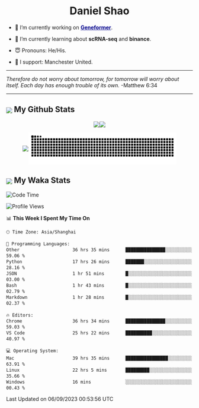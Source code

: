 

<h1 align="center">Daniel Shao</h1>

- 🐒 I’m currently working on <strong><a href="https://huggingface.co/ctheodoris/Geneformer" style="color: darkblue">Geneformer</a></strong>.

- 🥹 I’m currently learning about **scRNA-seq** and **binance**.

- 😇 Pronouns: He/His.

- 🦧 I support: Manchester United.

---

<i> Therefore do not worry about tomorrow, for tomorrow will worry about itself. Each day has enough trouble of its own. </i> -Matthew 6:34

---

<h2><img src="https://emojis.slackmojis.com/emojis/images/1579216111/7550/pikachu_wave.gif?1579216111" align="center" width="28" /> My Github Stats</h2>

<p align="center"><img align="center" src = "https://github-readme-stats.vercel.app/api?username=super-dainiu&show_icons=true&count_private=true&theme=tokyonight&hide=issues&line_height=30" width="400px"><img align="center" src = "https://github-readme-streak-stats.herokuapp.com/?user=super-dainiu&theme=tokyonight" width="400px"></p>

<p align="center"><img align="center" width="400px" src="https://github-readme-stats.vercel.app/api/top-langs/?username=super-dainiu&layout=compact&theme=tokyonight&hide=html,tex,jupyter%20notebook"><img align="center" width="400px" src="https://github.com/super-dainiu/super-dainiu/blob/output/github-contribution-grid-snake.svg"></p>

<h2><img src="https://emojis.slackmojis.com/emojis/images/1579216111/7550/pikachu_wave.gif?1579216111" align="center" width="28" /> My Waka Stats</h2>

<!--START_SECTION:waka-->
![Code Time](http://img.shields.io/badge/Code%20Time-389%20hrs%2049%20mins-blue)

![Profile Views](http://img.shields.io/badge/Profile%20Views-35-blue)

📊 **This Week I Spent My Time On** 

```text
🕑︎ Time Zone: Asia/Shanghai

💬 Programming Languages: 
Other                    36 hrs 35 mins      ███████████████░░░░░░░░░░   59.06 % 
Python                   17 hrs 26 mins      ███████░░░░░░░░░░░░░░░░░░   28.16 % 
JSON                     1 hr 51 mins        █░░░░░░░░░░░░░░░░░░░░░░░░   03.00 % 
Bash                     1 hr 43 mins        █░░░░░░░░░░░░░░░░░░░░░░░░   02.79 % 
Markdown                 1 hr 28 mins        █░░░░░░░░░░░░░░░░░░░░░░░░   02.37 % 

🔥 Editors: 
Chrome                   36 hrs 34 mins      ███████████████░░░░░░░░░░   59.03 % 
VS Code                  25 hrs 22 mins      ██████████░░░░░░░░░░░░░░░   40.97 % 

💻 Operating System: 
Mac                      39 hrs 35 mins      ████████████████░░░░░░░░░   63.91 % 
Linux                    22 hrs 5 mins       █████████░░░░░░░░░░░░░░░░   35.66 % 
Windows                  16 mins             ░░░░░░░░░░░░░░░░░░░░░░░░░   00.43 % 
```


 Last Updated on 06/09/2023 00:53:56 UTC
<!--END_SECTION:waka-->
